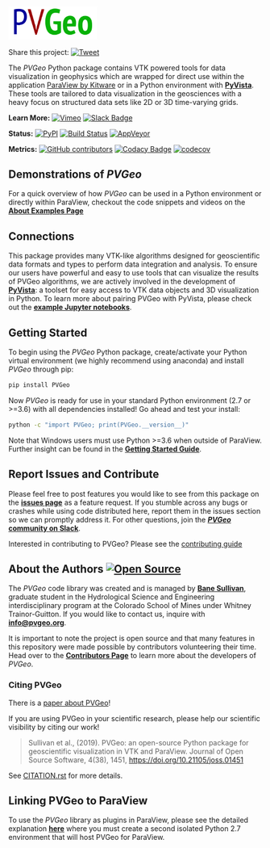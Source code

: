 <a href="http://pvgeo.org"><img src="PVGeo_icon_horiz.png" width="35%" /></a>

Share this project: [![Tweet](https://img.shields.io/twitter/url/http/shields.io.svg?style=social)](https://twitter.com/intent/tweet?text=Check%20out%20this%20project%20for%20data%20and%20model%20visualization%20in%20ParaView&url=https://github.com/OpenGeoVis/PVGeo&hashtags=ParaView,PVGeo,visualization,geoscience)


The *PVGeo* Python package contains VTK powered tools for data visualization in
geophysics which are wrapped for direct use within the application
[ParaView by Kitware](https://www.paraview.org) or in a Python environment with
[**PyVista**](https://github.com/pyvista/pyvista). These tools are tailored to
data visualization in the geosciences with a heavy focus on structured data sets
like 2D or 3D time-varying grids.


**Learn More:**
[![Vimeo](https://img.shields.io/badge/demos-grey.svg?logo=vimeo)](https://vimeo.com/user82050125)
[![Slack Badge](https://img.shields.io/badge/Slack-PVGeo-4B0082.svg?logo=slack)](http://slack.pvgeo.org)

**Status:** [![PyPI](https://img.shields.io/pypi/v/PVGeo.svg?logo=python&logoColor=white)](https://pypi.org/project/PVGeo/)
[![Build Status](https://img.shields.io/travis/OpenGeoVis/PVGeo/master.svg?label=build&logo=travis)](https://travis-ci.org/OpenGeoVis/PVGeo)
[![AppVeyor](https://ci.appveyor.com/api/projects/status/it085qovtnb0mcgr/branch/master?svg=true)](https://ci.appveyor.com/project/banesullivan/pvgeo/branch/master)


**Metrics:**
[![GitHub contributors](https://img.shields.io/github/contributors/OpenGeoVis/PVGeo.svg?logo=github&logoColor=white)](https://GitHub.com/OpenGeoVis/PVGeo/graphs/contributors/)
[![Codacy Badge](https://api.codacy.com/project/badge/Grade/4b9e8d0ef37a4f70a2d02c0d53ed096f)](https://www.codacy.com/app/banesullivan/PVGeo?utm_source=github.com&amp;utm_medium=referral&amp;utm_content=OpenGeoVis/PVGeo&amp;utm_campaign=Badge_Grade)
[![codecov](https://codecov.io/gh/OpenGeoVis/PVGeo/branch/master/graph/badge.svg)](https://codecov.io/gh/OpenGeoVis/PVGeo/branch/master)


## Demonstrations of *PVGeo*

For a quick overview of how  *PVGeo* can be used in a Python environment or
directly within ParaView, checkout the code snippets and videos on the
[**About Examples Page**](https://pvgeo.org/about-examples.html)



## Connections

This package provides many VTK-like algorithms designed for geoscientific data
formats and types to perform data integration and analysis.
To ensure our users have powerful and easy to use tools that can visualize the
results of PVGeo algorithms, we are actively involved in the development of
[**PyVista**](https://github.com/pyvista/pyvista): a toolset for easy access to
VTK data objects and 3D visualization in Python.
To learn more about pairing PVGeo with PyVista, please check out the
[**example Jupyter notebooks**](https://github.com/OpenGeoVis/PVGeo-Examples).


## Getting Started

To begin using the *PVGeo* Python package, create/activate your Python virtual
environment (we highly recommend using anaconda) and install *PVGeo* through pip:

```bash
pip install PVGeo
```

Now *PVGeo* is ready for use in your standard Python environment (2.7 or >=3.6)
with all dependencies installed! Go ahead and test your install:

```bash
python -c "import PVGeo; print(PVGeo.__version__)"
```

Note that Windows users must use Python >=3.6 when outside of ParaView.
Further insight can be found in the [**Getting Started Guide**](http://pvgeo.org/overview/getting-started.html).


## Report Issues and Contribute

Please feel free to post features you would like to see from this package on the
[**issues page**](https://github.com/OpenGeoVis/PVGeo/issues) as a feature
request.
If you stumble across any bugs or crashes while using code distributed here,
report them in the issues section so we can promptly address it.
For other questions, join the [***PVGeo* community on Slack**](http://slack.pvgeo.org).

Interested in contributing to PVGeo? Please see the [contributing guide](https://pvgeo.org/dev-guide/contributing.html)

## About the Authors [![Open Source](https://img.shields.io/badge/open--source-yes-brightgreen.svg)](https://opensource.com/resources/what-open-source)

The *PVGeo* code library was created and is managed by [**Bane Sullivan**](http://banesullivan.com),
graduate student in the Hydrological Science and Engineering interdisciplinary
program at the Colorado School of Mines under Whitney Trainor-Guitton.
If you would like to contact us, inquire with [**info@pvgeo.org**](mailto:info@pvgeo.org).

It is important to note the project is open source and that many features in
this repository were made possible by contributors volunteering their time.
Head over to the [**Contributors Page**](https://github.com/OpenGeoVis/PVGeo/graphs/contributors)
to learn more about the developers of *PVGeo*.


### Citing PVGeo

There is a [paper about PVGeo](https://doi.org/10.21105/joss.01451)!

If you are using PVGeo in your scientific research, please help our scientific
visibility by citing our work!

> Sullivan et al., (2019). PVGeo: an open-source Python package for geoscientific visualization in VTK and ParaView. Journal of Open Source Software, 4(38), 1451, https://doi.org/10.21105/joss.01451

See [CITATION.rst](https://github.com/OpenGeoVis/PVGeo/blob/master/CITATION.rst)
for more details.


## Linking PVGeo to ParaView

To use the *PVGeo* library as plugins in ParaView, please see the detailed
explanation [**here**](http://pvgeo.org/overview/getting-started) where you
must create a second isolated Python 2.7 environment that will host PVGeo for
ParaView.
